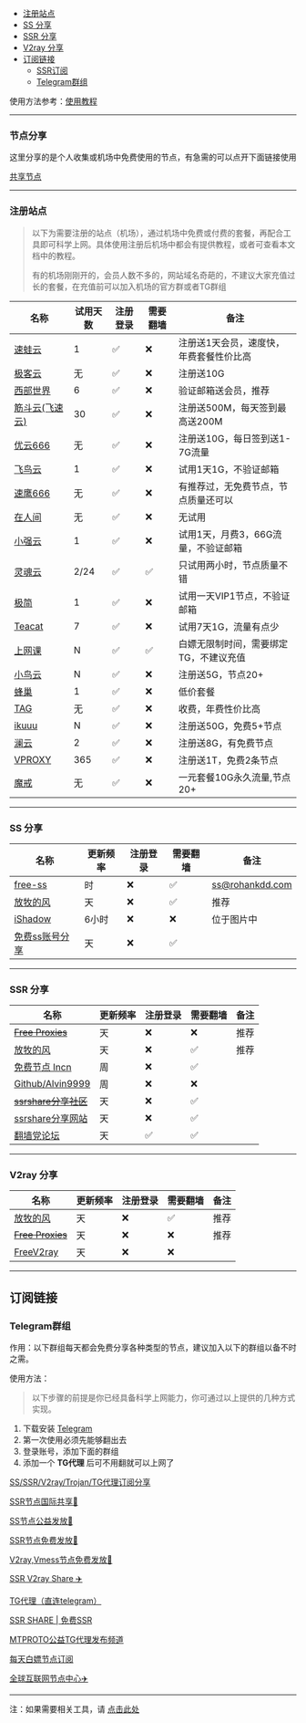 - [注册站点](#注册站点)
- [SS 分享](#ss-分享)
- [SSR 分享](#ssr-分享)
- [V2ray 分享](#v2ray-分享)
- [订阅链接](#订阅链接)
	- [SSR订阅](#ssr订阅)
	- [Telegram群组](#telegram群组)


使用方法参考：[使用教程](README.md#使用教程)

---

### 节点分享

这里分享的是个人收集或机场中免费使用的节点，有急需的可以点开下面链接使用

[共享节点](http://mtw.so/6paLum)

---

### 注册站点

> 以下为需要注册的站点（机场），通过机场中免费或付费的套餐，再配合工具即可科学上网。具体使用注册后机场中都会有提供教程，或者可查看本文档中的教程。
> 
> 有的机场刚刚开的，会员人数不多的，网站域名奇葩的，不建议大家充值过长的套餐，在充值前可以加入机场的官方群或者TG群组

| 名称                                                         | 试用天数 | 注册登录 | 需要翻墙 | 备注         |
| ------------------------------------------------------------ | -------- | -------- | -------- | ------------ |
| [速蛙云](https://i.ok7.icu/2jj)     | 1       | ✅        | ❌       | 注册送1天会员，速度快，年费套餐性价比高         |
| [极客云](https://jike138.com/auth/register?code=kP24)         | 无       | ✅        | ❌        | 注册送10G |
| [西部世界](https://wwsj1783.xyz/i/iv220329/nyj4nhA)         | 6       | ✅        | ❌        | 验证邮箱送会员，推荐        |
| [筋斗云(飞速云)](https://feisucloud.com/auth/register?code=CYgU)     | 30       | ✅        | ❌       | 注册送500M，每天签到最高送200M         |
| [优云666](https://youyun222.net/auth/register?code=8G2d) | 无       | ✅        | ❌      | 注册送10G，每日签到送1-7G流量         |
| [飞鸟云](https://feiniaoyun.tk/#/register?code=03lzB4ck) | 1 | ✅ | ❌ | 试用1天1G，不验证邮箱 |
| [速鹰666](https://suying222.net/auth/register?code=MwSm)     | 无       | ✅        | ❌       | 有推荐过，无免费节点，节点质量还可以 |
| [在人间](https://www.lovefromgelifen.xyz/#/register?code=8PJFt15j)     | 无       | ✅        | ❌       | 无试用         |
| [小强云](https://xqcloud.net/#/register?code=B9i21kYv) | 1 | ✅ | ❌ | 试用1天，月费3，66G流量，不验证邮箱 |
| [灵魂云](https://www.linghunyun.com/#/register?code=19FjW9p4) | 2/24 | ✅ | ✅ | 只试用两小时，节点质量不错 |
| [极简](https://www.wogg.site/auth/register?code=2saR) | 1 | ✅ | ❌ | 试用一天VIP1节点，不验证邮箱 |
| [Teacat](https://teacat.cloud/#/register?code=U5wQIWFk) | 7 | ✅ | ❌ | 试用7天1G，流量有点少 |
| [上网课](https://shangwangke.org/auth/register?code=hRWc) | N | ✅ | ✅ | 白嫖无限制时间，需要绑定TG，不建议充值 |
| [小鸟云](https://niaoyun-a.xyz/) | N | ✅ | ❌ | 注册送5G，节点20+ |
| [蜂巢](https://666yun.men/#/register?code=iRQeBbd0) | 1 | ✅ | ❌ | 低价套餐 |
| [TAG](https://user.taggood-5.xyz/#/register?code=vHc1PiPr) | 无 | ✅ | ❌ | 收费，年费性价比高 |
| [ikuuu](https://ikuuu.co/user) | N | ✅ | ❌ | 注册送50G，免费5+节点 |
| [澜云](https://ep.0318.cyou/#/register?code=Prr72kPG) | 2 | ✅ | ❌ | 注册送8G，有免费节点 |
| [VPROXY](https://vproxy.us/#/register?code=JDQZCQyc) | 365 | ✅ | ❌ | 注册送1T，免费2条节点 |
| [魔戒](https://www.mojie.cyou/#/register?code=bpuw3ZbF) | 无 | ✅ | ❌ | 一元套餐10G永久流量,节点20+ |



---

### SS 分享

| 名称                                                         | 更新频率 | 注册登录 | 需要翻墙 | 备注         |
| ------------------------------------------------------------ | -------- | -------- | -------- | ------------ |
| [free-ss](https://free-ss.site/)                           | 时       | ❌        | ✅        | ss@rohankdd.com |
| [放牧的风](https://www.youneed.win/free-ss)         | 天       | ❌        | ✅        | 推荐         |
| [iShadow](https://get.ishadowx.biz/)                           | 6小时    | ❌        | ❌        | 位于图片中 |
| [免费ss账号分享](https://freefq.com/free-ss/) | 天 | ❌ | ✅ |  |

---

### SSR 分享

| 名称                                                         | 更新频率 | 注册登录 | 需要翻墙 | 备注         |
| ------------------------------------------------------------ | -------- | -------- | -------- | ------------ |
| ~~[Free Proxies](https://proxypoolsstest.herokuapp.com/)~~           | 天       | ❌        | ❌        | 推荐                |
| [放牧的风](https://www.youneed.win/free-ssr)         | 天       | ❌        | ✅        | 推荐         |
| [免费节点 Incn](https://lncn.org/)                           | 周       | ❌        | ✅        |            |
| [Github/Alvin9999](https://github.com/Alvin9999/new-pac/wiki/ss%E5%85%8D%E8%B4%B9%E8%B4%A6%E5%8F%B7) | 周       | ❌        | ❌        |              |
| ~~[ssrshare分享社区](https://www.ssrshare.com/forums/ssr-socks-v2ray.2/)~~ | 天       | ❌        | ✅       |              |
| [ssrshare分享网站](https://ssrtool.us/tool/free_ssr) | 天       | ❌        | ✅        |              |
| [翻墙党论坛](https://fanqiangdang.com/)                      | 天       | ✅        | ✅        |              |


---


### V2ray 分享

| 名称                                                         | 更新频率 | 注册登录 | 需要翻墙 | 备注         |
| ------------------------------------------------------------ | -------- | -------- | -------- | ------------ |
| [放牧的风](https://www.youneed.win/free-v2ray)               | 天       | ❌        | ✅        | 推荐                |
| ~~[Free Proxies](https://proxypoolsstest.herokuapp.com/)~~           | 天       | ❌        | ❌        | 推荐                |
| [FreeV2ray](https://view.freev2ray.org/)               | 天       | ❌        | ❌        |                 |


---

## 订阅链接

### Telegram群组

作用：以下群组每天都会免费分享各种类型的节点，建议加入以下的群组以备不时之需。

使用方法：

> 以下步骤的前提是你已经具备科学上网能力，你可通过以上提供的几种方式实现。

1. 下载安装 [Telegram](https://telegram.org/)
2. 第一次使用必须先能够翻出去
3. 登录账号，添加下面的群组
4. 添加一个 **TG代理** 后可不用翻就可以上网了

[SS/SSR/V2ray/Trojan/TG代理订阅分享](https://t.me/SSRSUB)

[SSR节点国际共享🚀](https://t.me/ShadowsocksRssr)

[SS节点公益发放🚀](https://t.me/ssList)

[SSR节点免费发放🚀](https://t.me/ssrList)

[V2ray,Vmess节点免费发放🚀](https://t.me/V2List)

[SSR V2ray Share ✈️](https://t.me/freeshadowsock)

[TG代理（直连telegram）](https://t.me/socks5list)

[SSR SHARE | 免费SSR](https://t.me/ssrshares)

[MTPROTO公益TG代理发布频道](https://t.me/onessr)

[每天白嫖节点订阅](https://t.me/baipiaojiedian)

[全球互联网节点中心✈️](https://t.me/ShareCentre)


---

注：如果需要相关工具，请 [点击此处](https://github.com/selierlin/Share-SSR-V2ray/blob/master/tools.md)

